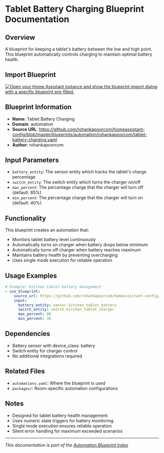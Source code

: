 # Tablet Battery Charging Blueprint Documentation

## Overview
A blueprint for keeping a tablet's battery between the low and high point. This blueprint automatically controls charging to maintain optimal battery health.

## Import Blueprint

[![Open your Home Assistant instance and show the blueprint import dialog with a specific blueprint pre-filled.](https://my.home-assistant.io/badges/blueprint_import.svg)](https://my.home-assistant.io/redirect/blueprint_import/?blueprint_url=https%3A//github.com/rohankapoorcom/homeassistant-config/blob/master/blueprints/automation/rohankapoorcom/tablet-battery-charging.yaml)

## Blueprint Information
- **Name**: Tablet Battery Charging
- **Domain**: automation
- **Source URL**: https://github.com/rohankapoorcom/homeassistant-config/blob/master/blueprints/automation/rohankapoorcom/tablet-battery-charging.yaml
- **Author**: rohankapoorcom

## Input Parameters
- `battery_entity`: The sensor entity which tracks the tablet's charge percentage
- `switch_entity`: The switch entity which turns the charger on/off
- `max_percent`: The percentage charge that the charger will turn off (default: 85%)
- `min_percent`: The percentage charge that the charger will turn on (default: 40%)

## Functionality
This blueprint creates an automation that:
- Monitors tablet battery level continuously
- Automatically turns on charger when battery drops below minimum
- Automatically turns off charger when battery reaches maximum
- Maintains battery health by preventing overcharging
- Uses single mode execution for reliable operation

## Usage Examples
```yaml
# Example: Kitchen tablet battery management
- use_blueprint:
    source_url: https://github.com/rohankapoorcom/homeassistant-config/blob/master/blueprints/automation/rohankapoorcom/tablet-battery-charging.yaml
    input:
      battery_entity: sensor.kitchen_tablet_battery
      switch_entity: switch.kitchen_tablet_charger
      max_percent: 80
      min_percent: 30
```

## Dependencies
- Battery sensor with device_class: battery
- Switch entity for charger control
- No additional integrations required

## Related Files
- `automations.yaml`: Where the blueprint is used
- `packages/`: Room-specific automation configurations

## Notes
- Designed for tablet battery health management
- Uses numeric state triggers for battery monitoring
- Single mode execution ensures reliable operation
- Silent error handling for maximum exceeded scenarios

---
*This documentation is part of the [Automation Blueprint Index](README.md)*
